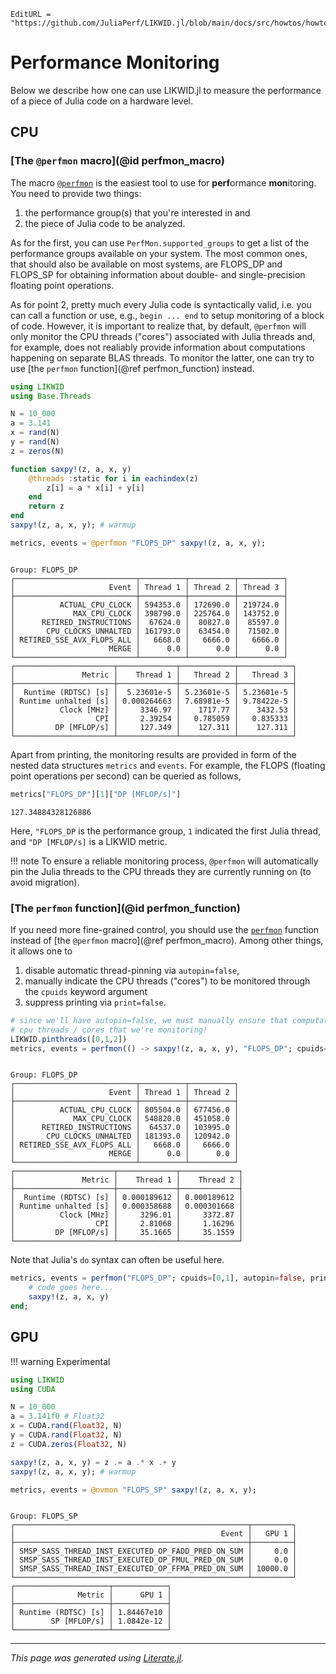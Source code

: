 ```@meta
EditURL = "https://github.com/JuliaPerf/LIKWID.jl/blob/main/docs/src/howtos/howto_perfmon.jl"
```

# Performance Monitoring

Below we describe how one can use LIKWID.jl to measure the performance of a piece of Julia
code on a hardware level.

## CPU

### [The `@perfmon` macro](@id perfmon_macro)
The macro [`@perfmon`](@ref) is the easiest tool to use for **perf**ormance **mon**itoring.
You need to provide two things:
1. the performance group(s) that you're interested in and
2. the piece of Julia code to be analyzed.

As for the first, you can use `PerfMon.supported_groups` to get a list of the
performance groups available on your system. The most common ones, that should also be
available on most systems, are FLOPS_DP and FLOPS_SP for obtaining information about double-
and single-precision floating point operations.

As for point 2, pretty much every Julia code is syntactically valid, i.e. you can call a function or
use, e.g., `begin ... end` to setup monitoring of a block of code. However, it is important to realize
that, by default, `@perfmon` will only monitor the CPU threads ("cores") associated with
Julia threads and, for example, does not realiably provide information about computations happening
on separate BLAS threads. To monitor the latter, one can try to use [the `perfmon` function](@ref perfmon_function) instead.

````julia
using LIKWID
using Base.Threads

N = 10_000
a = 3.141
x = rand(N)
y = rand(N)
z = zeros(N)

function saxpy!(z, a, x, y)
    @threads :static for i in eachindex(z)
        z[i] = a * x[i] + y[i]
    end
    return z
end
saxpy!(z, a, x, y); # warmup

metrics, events = @perfmon "FLOPS_DP" saxpy!(z, a, x, y);
````

````

Group: FLOPS_DP
┌───────────────────────────┬──────────┬──────────┬──────────┐
│                     Event │ Thread 1 │ Thread 2 │ Thread 3 │
├───────────────────────────┼──────────┼──────────┼──────────┤
│          ACTUAL_CPU_CLOCK │ 594353.0 │ 172690.0 │ 219724.0 │
│             MAX_CPU_CLOCK │ 398790.0 │ 225764.0 │ 143752.0 │
│      RETIRED_INSTRUCTIONS │  67624.0 │  80827.0 │  85597.0 │
│       CPU_CLOCKS_UNHALTED │ 161793.0 │  63454.0 │  71502.0 │
│ RETIRED_SSE_AVX_FLOPS_ALL │   6668.0 │   6666.0 │   6666.0 │
│                     MERGE │      0.0 │      0.0 │      0.0 │
└───────────────────────────┴──────────┴──────────┴──────────┘
┌──────────────────────┬─────────────┬────────────┬────────────┐
│               Metric │    Thread 1 │   Thread 2 │   Thread 3 │
├──────────────────────┼─────────────┼────────────┼────────────┤
│  Runtime (RDTSC) [s] │  5.23601e-5 │ 5.23601e-5 │ 5.23601e-5 │
│ Runtime unhalted [s] │ 0.000264663 │ 7.68981e-5 │ 9.78422e-5 │
│          Clock [MHz] │     3346.97 │    1717.77 │    3432.53 │
│                  CPI │     2.39254 │   0.785059 │   0.835333 │
│         DP [MFLOP/s] │     127.349 │    127.311 │    127.311 │
└──────────────────────┴─────────────┴────────────┴────────────┘

````

Apart from printing, the monitoring results are provided in form of the nested data structures `metrics` and `events`.
For example, the FLOPS (floating point operations per second) can be queried as follows,

````julia
metrics["FLOPS_DP"][1]["DP [MFLOP/s]"]
````

````
127.34884328126886
````

Here, `"FLOPS_DP` is the performance group, `1` indicated the first Julia thread, and `"DP [MFLOP/s]` is a LIKWID metric.

!!! note
    To ensure a reliable monitoring process, `@perfmon` will automatically pin
    the Julia threads to the CPU threads they are currently running on (to avoid migration).

### [The `perfmon` function](@id perfmon_function)

If you need more fine-grained control, you should use the [`perfmon`](@ref) function instead of [the `@perfmon` macro](@ref perfmon_macro).
Among other things, it allows one to
1. disable automatic thread-pinning via `autopin=false`,
2. manually indicate the CPU threads ("cores") to be monitored through the `cpuids` keyword argument
3. suppress printing via `print=false`.

````julia
# since we'll have autopin=false, we must manually ensure that computations run on the
# cpu threads / cores that we're monitoring!
LIKWID.pinthreads([0,1,2])
metrics, events = perfmon(() -> saxpy!(z, a, x, y), "FLOPS_DP"; cpuids=[0,1], autopin=false);
````

````

Group: FLOPS_DP
┌───────────────────────────┬──────────┬──────────┐
│                     Event │ Thread 1 │ Thread 2 │
├───────────────────────────┼──────────┼──────────┤
│          ACTUAL_CPU_CLOCK │ 805504.0 │ 677456.0 │
│             MAX_CPU_CLOCK │ 548820.0 │ 451058.0 │
│      RETIRED_INSTRUCTIONS │  64537.0 │ 103995.0 │
│       CPU_CLOCKS_UNHALTED │ 181393.0 │ 120942.0 │
│ RETIRED_SSE_AVX_FLOPS_ALL │   6668.0 │   6666.0 │
│                     MERGE │      0.0 │      0.0 │
└───────────────────────────┴──────────┴──────────┘
┌──────────────────────┬─────────────┬─────────────┐
│               Metric │    Thread 1 │    Thread 2 │
├──────────────────────┼─────────────┼─────────────┤
│  Runtime (RDTSC) [s] │ 0.000189612 │ 0.000189612 │
│ Runtime unhalted [s] │ 0.000358688 │ 0.000301668 │
│          Clock [MHz] │     3296.01 │     3372.87 │
│                  CPI │     2.81068 │     1.16296 │
│         DP [MFLOP/s] │     35.1665 │     35.1559 │
└──────────────────────┴─────────────┴─────────────┘

````

Note that Julia's `do` syntax can often be useful here.

````julia
metrics, events = perfmon("FLOPS_DP"; cpuids=[0,1], autopin=false, print=false) do
    # code goes here...
    saxpy!(z, a, x, y)
end;
````

## GPU

!!! warning
    Experimental

````julia
using LIKWID
using CUDA

N = 10_000
a = 3.141f0 # Float32
x = CUDA.rand(Float32, N)
y = CUDA.rand(Float32, N)
z = CUDA.zeros(Float32, N)

saxpy!(z, a, x, y) = z .= a .* x .+ y
saxpy!(z, a, x, y); # warmup

metrics, events = @nvmon "FLOPS_SP" saxpy!(z, a, x, y);
````

````

Group: FLOPS_SP
┌────────────────────────────────────────────────────┬─────────┐
│                                              Event │   GPU 1 │
├────────────────────────────────────────────────────┼─────────┤
│ SMSP_SASS_THREAD_INST_EXECUTED_OP_FADD_PRED_ON_SUM │     0.0 │
│ SMSP_SASS_THREAD_INST_EXECUTED_OP_FMUL_PRED_ON_SUM │     0.0 │
│ SMSP_SASS_THREAD_INST_EXECUTED_OP_FFMA_PRED_ON_SUM │ 10000.0 │
└────────────────────────────────────────────────────┴─────────┘
┌─────────────────────┬────────────┐
│              Metric │      GPU 1 │
├─────────────────────┼────────────┤
│ Runtime (RDTSC) [s] │ 1.84467e10 │
│        SP [MFLOP/s] │ 1.0842e-12 │
└─────────────────────┴────────────┘

````

---

*This page was generated using [Literate.jl](https://github.com/fredrikekre/Literate.jl).*

